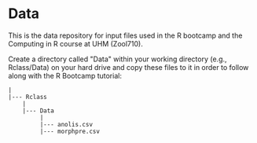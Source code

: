 # Data

This is the data repository for input files used in the R bootcamp and the Computing in R course at UHM (Zool710).

Create a directory called "Data" within your working directory (e.g., Rclass/Data) on your hard drive and copy these files to it in order to follow along with the R Bootcamp tutorial:

```
|         
|--- Rclass    
    |   
    |--- Data
         |     
         |--- anolis.csv
         |--- morphpre.csv
